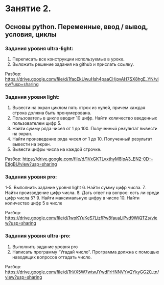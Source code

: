 # Занятие 2. 
## Основы python. Переменные, ввод / вывод, условия, циклы

### Задания уровня ultra-light:
1.	Переписать все конструкции используемые в уроке. 
2.	Выложить решение задания на github и прислать ссылку.

Разбор: https://drive.google.com/file/d/1faoEkUwuHsh4paaCHjpvAH7SX8hgE_YN/view?usp=sharing

### Задания уровня light:
1.	Вывести на экран циклом пять строк из нулей, причем каждая строка должна быть пронумерована.
2.	Пользователь в цикле вводит 10 цифр. Найти количество введенных пользователем цифр 5.
3.	Найти сумму ряда чисел от 1 до 100. Полученный результат вывести на экран.
4.	Найти произведение ряда чисел от 1 до 10. Полученный результат вывести на экран.
5.	Вывести цифры числа на каждой строчке.

Разбор: https://drive.google.com/file/d/1VxGKTLvxthyM8IpA3_EN2-0D--EtigBU/view?usp=sharing
 
### Задания уровня pro:
1-5. Выполнить задание уровня light
6. Найти сумму цифр числа.
7. Найти произведение цифр числа.
8. Дать ответ на вопрос: есть ли среди цифр числа 5?
9. Найти максимальную цифру в числе
10. Найти количество цифр 5 в числе

Разбор: https://drive.google.com/file/d/1wpKYuKeS7LizfPw8fauaLiPvd9WiQTZs/view?usp=sharing

### Задания уровня ultra-pro:
1.	Выполнить задание уровня pro
2.	Написать программу “Угадай число”. Программа должна с помощью наводящих вопросов отгадать число. 

Разбор: https://drive.google.com/file/d/1hVX5W7wtwJYwdFrHNNVYvQYkyGG20_tn/view?usp=sharing